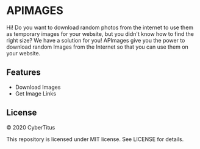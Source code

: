# APIMAGES

Hi! Do you want to download random photos from the internet to use them as temporary images for your website, but you didn't know how to find the right size? We have a solution for you! APImages give you the power to download random Images from the Internet so that you can use them on your website.

## Features

 - Download Images
 - Get Image Links


## License

©️ 2020 CyberTitus

This repository is licensed under MIT license.
See LICENSE for details.
